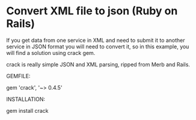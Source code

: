 # Convert XML file to json (Ruby on Rails)

If you get data from one service in XML and need to submit it to another service in JSON format you will need to convert it,
so in this example, you will find a solution using crack gem.

crack is really simple JSON and XML parsing, ripped from Merb and Rails.

GEMFILE:

gem 'crack', '~> 0.4.5'

INSTALLATION:

gem install crack
